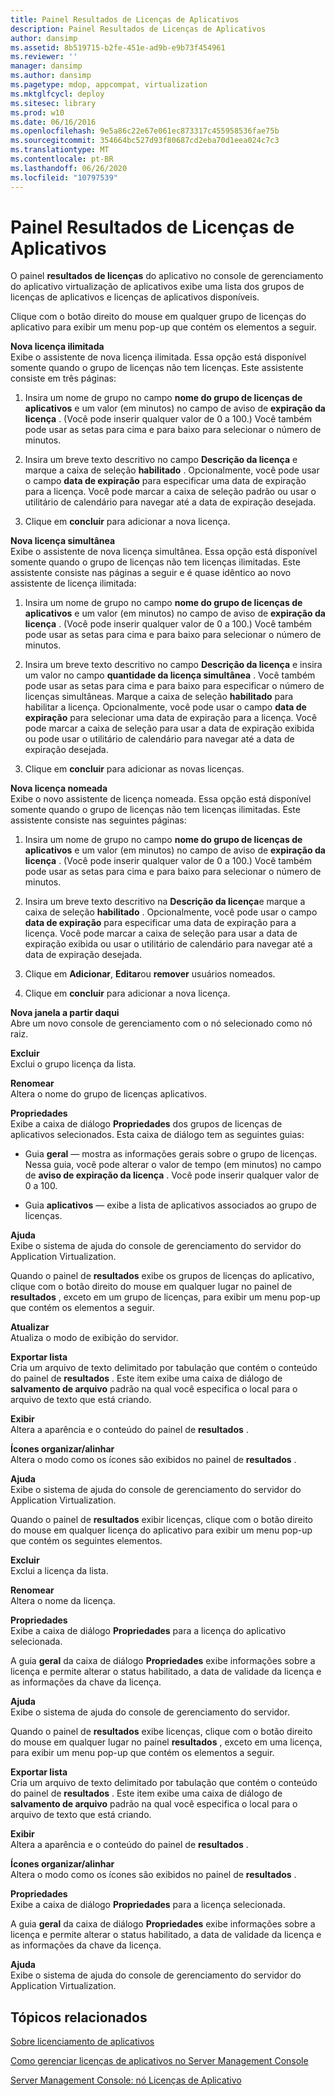 ```yaml
---
title: Painel Resultados de Licenças de Aplicativos
description: Painel Resultados de Licenças de Aplicativos
author: dansimp
ms.assetid: 8b519715-b2fe-451e-ad9b-e9b73f454961
ms.reviewer: ''
manager: dansimp
ms.author: dansimp
ms.pagetype: mdop, appcompat, virtualization
ms.mktglfcycl: deploy
ms.sitesec: library
ms.prod: w10
ms.date: 06/16/2016
ms.openlocfilehash: 9e5a86c22e67e061ec873317c455958536fae75b
ms.sourcegitcommit: 354664bc527d93f80687cd2eba70d1eea024c7c3
ms.translationtype: MT
ms.contentlocale: pt-BR
ms.lasthandoff: 06/26/2020
ms.locfileid: "10797539"
---
```

# Painel Resultados de Licenças de Aplicativos


O painel **resultados de licenças** do aplicativo no console de gerenciamento do aplicativo virtualização de aplicativos exibe uma lista dos grupos de licenças de aplicativos e licenças de aplicativos disponíveis.

Clique com o botão direito do mouse em qualquer grupo de licenças do aplicativo para exibir um menu pop-up que contém os elementos a seguir.

<a href="" id="new-unlimited-license"></a>**Nova licença ilimitada**  
Exibe o assistente de nova licença ilimitada. Essa opção está disponível somente quando o grupo de licenças não tem licenças. Este assistente consiste em três páginas:

1.  Insira um nome de grupo no campo **nome do grupo de licenças de aplicativos** e um valor (em minutos) no campo de aviso de **expiração da licença** . (Você pode inserir qualquer valor de 0 a 100.) Você também pode usar as setas para cima e para baixo para selecionar o número de minutos.

2.  Insira um breve texto descritivo no campo **Descrição da licença** e marque a caixa de seleção **habilitado** . Opcionalmente, você pode usar o campo **data de expiração** para especificar uma data de expiração para a licença. Você pode marcar a caixa de seleção padrão ou usar o utilitário de calendário para navegar até a data de expiração desejada.

3.  Clique em **concluir** para adicionar a nova licença.

<a href="" id="new-concurrent-license"></a>**Nova licença simultânea**  
Exibe o assistente de nova licença simultânea. Essa opção está disponível somente quando o grupo de licenças não tem licenças ilimitadas. Este assistente consiste nas páginas a seguir e é quase idêntico ao novo assistente de licença ilimitada:

1.  Insira um nome de grupo no campo **nome do grupo de licenças de aplicativos** e um valor (em minutos) no campo de aviso de **expiração da licença** . (Você pode inserir qualquer valor de 0 a 100.) Você também pode usar as setas para cima e para baixo para selecionar o número de minutos.

2.  Insira um breve texto descritivo no campo **Descrição da licença** e insira um valor no campo **quantidade da licença simultânea** . Você também pode usar as setas para cima e para baixo para especificar o número de licenças simultâneas. Marque a caixa de seleção **habilitado** para habilitar a licença. Opcionalmente, você pode usar o campo **data de expiração** para selecionar uma data de expiração para a licença. Você pode marcar a caixa de seleção para usar a data de expiração exibida ou pode usar o utilitário de calendário para navegar até a data de expiração desejada.

3.  Clique em **concluir** para adicionar as novas licenças.

<a href="" id="new-named-license"></a>**Nova licença nomeada**  
Exibe o novo assistente de licença nomeada. Essa opção está disponível somente quando o grupo de licenças não tem licenças ilimitadas. Este assistente consiste nas seguintes páginas:

1.  Insira um nome de grupo no campo **nome do grupo de licenças de aplicativos** e um valor (em minutos) no campo de aviso de **expiração da licença** . (Você pode inserir qualquer valor de 0 a 100.) Você também pode usar as setas para cima e para baixo para selecionar o número de minutos.

2.  Insira um breve texto descritivo na **Descrição da licença**e marque a caixa de seleção **habilitado** . Opcionalmente, você pode usar o campo **data de expiração** para especificar uma data de expiração para a licença. Você pode marcar a caixa de seleção para usar a data de expiração exibida ou usar o utilitário de calendário para navegar até a data de expiração desejada.

3.  Clique em **Adicionar**, **Editar**ou **remover** usuários nomeados.

4.  Clique em **concluir** para adicionar a nova licença.

<a href="" id="new-window-from-here"></a>**Nova janela a partir daqui**  
Abre um novo console de gerenciamento com o nó selecionado como nó raiz.

<a href="" id="delete"></a>**Excluir**  
Exclui o grupo licença da lista.

<a href="" id="rename"></a>**Renomear**  
Altera o nome do grupo de licenças aplicativos.

<a href="" id="properties"></a>**Propriedades**  
Exibe a caixa de diálogo **Propriedades** dos grupos de licenças de aplicativos selecionados. Esta caixa de diálogo tem as seguintes guias:

-   Guia **geral** — mostra as informações gerais sobre o grupo de licenças. Nessa guia, você pode alterar o valor de tempo (em minutos) no campo de **aviso de expiração da licença** . Você pode inserir qualquer valor de 0 a 100.

-   Guia **aplicativos** — exibe a lista de aplicativos associados ao grupo de licenças.

<a href="" id="help"></a>**Ajuda**  
Exibe o sistema de ajuda do console de gerenciamento do servidor do Application Virtualization.

Quando o painel de **resultados** exibe os grupos de licenças do aplicativo, clique com o botão direito do mouse em qualquer lugar no painel de **resultados** , exceto em um grupo de licenças, para exibir um menu pop-up que contém os elementos a seguir.

<a href="" id="refresh"></a>**Atualizar**  
Atualiza o modo de exibição do servidor.

<a href="" id="export-list"></a>**Exportar lista**  
Cria um arquivo de texto delimitado por tabulação que contém o conteúdo do painel de **resultados** . Este item exibe uma caixa de diálogo de **salvamento de arquivo** padrão na qual você especifica o local para o arquivo de texto que está criando.

<a href="" id="view"></a>**Exibir**  
Altera a aparência e o conteúdo do painel de **resultados** .

<a href="" id="arrange-line-up-icons"></a>**Ícones organizar/alinhar**  
Altera o modo como os ícones são exibidos no painel de **resultados** .

<a href="" id="help"></a>**Ajuda**  
Exibe o sistema de ajuda do console de gerenciamento do servidor do Application Virtualization.

Quando o painel de **resultados** exibir licenças, clique com o botão direito do mouse em qualquer licença do aplicativo para exibir um menu pop-up que contém os seguintes elementos.

<a href="" id="delete"></a>**Excluir**  
Exclui a licença da lista.

<a href="" id="rename"></a>**Renomear**  
Altera o nome da licença.

<a href="" id="properties"></a>**Propriedades**  
Exibe a caixa de diálogo **Propriedades** para a licença do aplicativo selecionada.

A guia **geral** da caixa de diálogo **Propriedades** exibe informações sobre a licença e permite alterar o status habilitado, a data de validade da licença e as informações da chave da licença.

<a href="" id="help"></a>**Ajuda**  
Exibe o sistema de ajuda do console de gerenciamento do servidor.

Quando o painel de **resultados** exibe licenças, clique com o botão direito do mouse em qualquer lugar no painel **resultados** , exceto em uma licença, para exibir um menu pop-up que contém os elementos a seguir.

<a href="" id="export-list"></a>**Exportar lista**  
Cria um arquivo de texto delimitado por tabulação que contém o conteúdo do painel de **resultados** . Este item exibe uma caixa de diálogo de **salvamento de arquivo** padrão na qual você especifica o local para o arquivo de texto que está criando.

<a href="" id="view"></a>**Exibir**  
Altera a aparência e o conteúdo do painel de **resultados** .

<a href="" id="arrange-line-up-icons"></a>**Ícones organizar/alinhar**  
Altera o modo como os ícones são exibidos no painel de **resultados** .

<a href="" id="properties"></a>**Propriedades**  
Exibe a caixa de diálogo **Propriedades** para a licença selecionada.

A guia **geral** da caixa de diálogo **Propriedades** exibe informações sobre a licença e permite alterar o status habilitado, a data de validade da licença e as informações da chave da licença.

<a href="" id="help"></a>**Ajuda**  
Exibe o sistema de ajuda do console de gerenciamento do servidor do Application Virtualization.

## Tópicos relacionados


[Sobre licenciamento de aplicativos](about-application-licensing.md)

[Como gerenciar licenças de aplicativos no Server Management Console](how-to-manage-application-licenses-in-the-server-management-console.md)

[Server Management Console: nó Licenças de Aplicativo](server-management-console-application-licenses-node.md)

 

 





